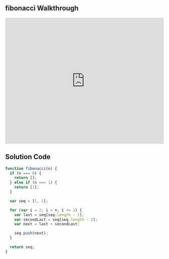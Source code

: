 ## fibonacci Walkthrough

<iframe src="https://player.vimeo.com/video/211544248" width="100%" height="400" frameborder="0" webkitallowfullscreen mozallowfullscreen allowfullscreen></iframe>

## Solution Code

```js
function fibonacci(n) {
  if (n === 0) {
    return [];
  } else if (n === 1) {
    return [1];
  }

  var seq = [1, 1];

  for (var i = 2; i < n; i += 1) {
    var last = seq[seq.length - 1];
    var secondLast = seq[seq.length - 2];
    var next = last + secondLast;

    seq.push(next);
  }

  return seq;
}
```
